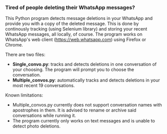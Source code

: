 ### Tired of people deleting their WhatsApp messages?

This Python program detects message deletions in your WhatsApp and provide you with a copy of the deleted message.
This is done by continously tracking (using Selenium library) and storing your recent WhatsApp messages, all locally, of course. The program works on WhatsApp's web client (https://web.whatsapp.com) using Firefox or Chrome.

There are two files:
- **Single_convo.py**:  tracks and detects deletions in one conversation of your choosing. The program will prompt you to choose the conversation.
- **Multiple_convos.py**:  automatically tracks and detects deletions in your most recent 19 conversations.



Known limitations:
- Multiple_convos.py currently does not support conversation names with apostrophes in them. It is advised to rename or archive said conversations while running it.
- The program currently only works on text messages and is unable to detect photo deletions.
